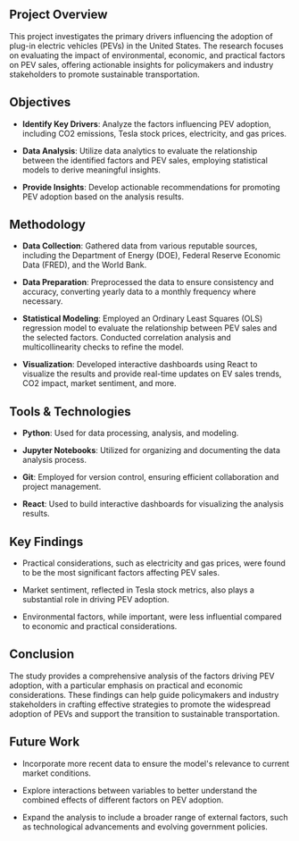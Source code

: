 ## Project Overview

This project investigates the primary drivers influencing the adoption of plug-in electric vehicles (PEVs) in the United States. The research focuses on evaluating the impact of environmental, economic, and practical factors on PEV sales, offering actionable insights for policymakers and industry stakeholders to promote sustainable transportation.

## Objectives

- **Identify Key Drivers**: Analyze the factors influencing PEV adoption, including CO2 emissions, Tesla stock prices, electricity, and gas prices.
  
- **Data Analysis**: Utilize data analytics to evaluate the relationship between the identified factors and PEV sales, employing statistical models to derive meaningful insights.
  
- **Provide Insights**: Develop actionable recommendations for promoting PEV adoption based on the analysis results.

## Methodology

- **Data Collection**: Gathered data from various reputable sources, including the Department of Energy (DOE), Federal Reserve Economic Data (FRED), and the World Bank.
  
- **Data Preparation**: Preprocessed the data to ensure consistency and accuracy, converting yearly data to a monthly frequency where necessary.
  
- **Statistical Modeling**: Employed an Ordinary Least Squares (OLS) regression model to evaluate the relationship between PEV sales and the selected factors. Conducted correlation analysis and multicollinearity checks to refine the model.

- **Visualization**: Developed interactive dashboards using React to visualize the results and provide real-time updates on EV sales trends, CO2 impact, market sentiment, and more.

## Tools & Technologies

- **Python**: Used for data processing, analysis, and modeling.
  
- **Jupyter Notebooks**: Utilized for organizing and documenting the data analysis process.
  
- **Git**: Employed for version control, ensuring efficient collaboration and project management.
  
- **React**: Used to build interactive dashboards for visualizing the analysis results.

## Key Findings

- Practical considerations, such as electricity and gas prices, were found to be the most significant factors affecting PEV sales.
  
- Market sentiment, reflected in Tesla stock metrics, also plays a substantial role in driving PEV adoption.
  
- Environmental factors, while important, were less influential compared to economic and practical considerations.

## Conclusion

The study provides a comprehensive analysis of the factors driving PEV adoption, with a particular emphasis on practical and economic considerations. These findings can help guide policymakers and industry stakeholders in crafting effective strategies to promote the widespread adoption of PEVs and support the transition to sustainable transportation.

## Future Work

- Incorporate more recent data to ensure the model's relevance to current market conditions.
  
- Explore interactions between variables to better understand the combined effects of different factors on PEV adoption.
  
- Expand the analysis to include a broader range of external factors, such as technological advancements and evolving government policies.
